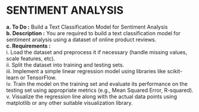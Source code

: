 # **SENTIMENT ANALYSIS**
**a. To Do :** 
Build a Text Classification Model for Sentiment Analysis \
**b. Description :**  You are required to build a text classification model for sentiment 
analysis using a dataset of online product reviews. \
**c. Requirements :** \
i. Load the dataset and preprocess it if necessary (handle missing values,
scale features, etc).\
ii. Split the dataset into training and testing sets.\
iii. Implement a simple linear regression model using libraries like scikit-learn
or TensorFlow.\
iv. Train the model on the training set and evaluate its performance on the
testing set using appropriate metrics (e.g., Mean Squared Error,
R-squared).\
v. Visualize the regression line along with the actual data points using
matplotlib or any other suitable visualization library.
 
